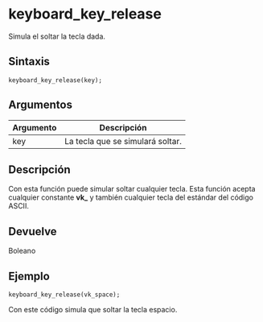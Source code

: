 # keyboard_key_release

Simula el soltar la tecla dada.

## Sintaxis

  
```gml  
keyboard_key_release(key);  
```  

## Argumentos

Argumento|Descripción|  
---|---|  
key|La tecla que se simulará soltar.|  

## Descripción

Con esta función puede simular soltar cualquier tecla. Esta función acepta cualquier constante **vk_** y también cualquier tecla del estándar del código ASCII.

## Devuelve

Boleano

## Ejemplo

  
```gml  
keyboard_key_release(vk_space);  
```  
Con este código simula que soltar la tecla espacio.